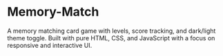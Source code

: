 # Memory-Match
A memory matching card game with levels, score tracking, and dark/light theme toggle. Built with pure HTML, CSS, and JavaScript with a focus on responsive and interactive UI.
